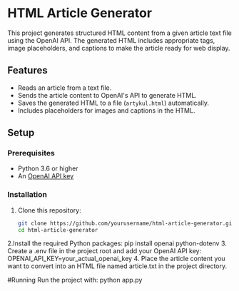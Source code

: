 # HTML Article Generator

This project generates structured HTML content from a given article text file using the OpenAI API. The generated HTML includes appropriate tags, image placeholders, and captions to make the article ready for web display.

## Features
- Reads an article from a text file.
- Sends the article content to OpenAI's API to generate HTML.
- Saves the generated HTML to a file (`artykul.html`) automatically.
- Includes placeholders for images and captions in the HTML.

## Setup

### Prerequisites
- Python 3.6 or higher
- An [OpenAI API key](https://platform.openai.com/signup)

### Installation
1. Clone this repository:
   ```bash
   git clone https://github.com/yourusername/html-article-generator.git
   cd html-article-generator
2.Install the required Python packages:
    pip install openai python-dotenv
3. Create a .env file in the project root and add your OpenAI API key:
OPENAI_API_KEY=your_actual_openai_key
4. Place the article content you want to convert into an HTML file named article.txt in the project directory.

#Running
Run the project with:
python app.py

